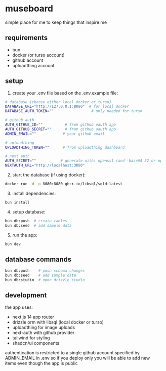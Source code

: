 # museboard

simple place for me to keep things that inspire me

## requirements

- bun
- docker (or turso account)
- github account
- uploadthing account

## setup

1. create your .env file based on the .env.example file:

```bash
# database (choose either local docker or turso)
DATABASE_URL="http://127.0.0.1:8080"  # for local docker
DATABASE_AUTH_TOKEN=""                 # only needed for turso

# github auth
AUTH_GITHUB_ID=""          # from github oauth app
AUTH_GITHUB_SECRET=""      # from github oauth app
ADMIN_EMAIL=""            # your github email

# uploadthing
UPLOADTHING_TOKEN=""      # from uploadthing dashboard

# next auth
AUTH_SECRET=""           # generate with: openssl rand -base64 32 or npx auth secret https://authjs.dev/reference/core/errors#missingsecret
NEXTAUTH_URL="http://localhost:3000"
```

2. start the database (if using docker):

```bash
docker run -d -p 8080:8080 ghcr.io/libsql/sqld:latest
```

3. install dependencies:

```bash
bun install
```

4. setup database:

```bash
bun db:push  # create tables
bun db:seed  # add sample data
```

5. run the app:

```bash
bun dev
```

## database commands

```bash
bun db:push    # push schema changes
bun db:seed    # add sample data
bun db:studio  # open drizzle studio
```

## development

the app uses:

- next.js 14 app router
- drizzle orm with libsql (local docker or turso)
- uploadthing for image uploads
- next-auth with github provider
- tailwind for styling
- shadcn/ui components

authentication is restricted to a single github account specified by ADMIN_EMAIL in .env so if you deploy only you will be able to add new items even though the app is public
